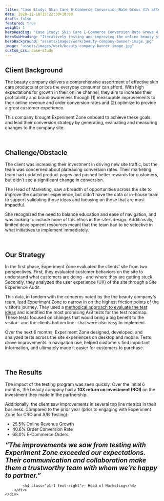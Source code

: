 ```yaml
---
title: "Case Study: Skin Care E-Commerce Conversion Rate Grows 41% after Six Months"
date: 2020-12-18T15:22:30+10:00
draft: false
featured: true
weight: 1
heroHeading: "Case Study: Skin Care E-Commerce Conversion Rate Grows 41% after Six Months"
heroSubHeading: "Iteratively testing and improving the online beauty store improved customer experiences and grew revenue"
heroBackground: "assets/images/work/beauty-company-banner-image.jpg"
image: "assets/images/work/beauty-company-banner-image.jpg"
custom_css: case-study
---
```


<style>
.hero-image .hero-text h1 {
    font-size: 2rem;
    } 
@media (min-width: 768px) {
    .hero-image .hero-text h1 {
        font-size: 3rem;
    }

}
</style>

## Client Background

The beauty company delivers a comprehensive assortment of effective skin care products at prices the everyday consumer can afford. With high expectations for growth in their online channel, they aim to increase their profitability and brand awareness through (1) measurable improvements to their online revenue and order conversion rates and (2) optimize to provide a great customer experience.

This company brought Experiment Zone onboard to achieve these goals and lead their conversion strategy by generating, evaluating and measuring changes to the company site.

<br>

## Challenge/Obstacle

The client was increasing their investment in driving new site traffic, but the team was concerned about plateauing conversion rates. Their marketing team had updated product pages and pushed better rewards for customers, but didn’t see a significant change in conversion.

The Head of Marketing, saw a breadth of opportunities across the site to improve the customer experience, but didn’t have the data or in-house team to support validating those ideas and focusing on those that are most impactful.

She recognized the need to balance education and ease of navigation, and was looking to include more of this ethos in the site’s design. Additionally, limited development resources meant that the team had to be selective in what initiatives to implement immediately.

<br>

## Our Strategy

In the first phase, Experiment Zone evaluated the clients’ site from two perspectives. First, they evaluated customer behaviors on the site to understand what customers are doing - and where they are getting stuck. Secondly, they analyzed the user experience (UX) of the site through a Site Experience Audit.

This data, in tandem with the concerns noted by the the beauty company's team, lead Experiment Zone to narrow in on the highest friction points of the visitor’s journey. They used a [methodical approach to evaluate the test ideas](https://experimentzone.com/blog/6-best-split-test-scoring-models) and identified the most promising A/B tests for the test roadmap. These tests focused on changes that would bring a big benefit to the visitor--and the clients bottom line--that were also easy to implement.

Over the next 6 months, Experiment Zone designed, developed, and analyzed tests across the site experiences on desktop and mobile. Tests drove improvements in navigation use, helped customers find important information, and ultimately made it easier for customers to purchase.

<br>

## The Results

The impact of the testing program was seen quickly. Over the initial 6 months, the beauty company had a **10X return on investment (ROI)** on the investment they made in the partnership.

Additionally, the client saw improvements in several top line metrics in their business. Compared to the prior year (prior to engaging with Experiment Zone for CRO and A/B Testing):

- 25.5% Online Revenue Growth
- 40.6% Order Conversion Rate
- 68.0% E-Commerce Orders

<div><b><i style="font-size: 1.3rem">“The improvements we saw from testing with Experiment Zone exceeded our expectations. Their communication and collaboration make them a trustworthy team with whom we’re happy to partner.”</i></b>
</div>
<div class="container">
    <div class="row justify-content-center align-items-center">
        <div class="col-12 col-md-6">

            <h4 class="pt-1 text-right">- Head of Marketing</h4>
        </div>
    </div>

</div>
